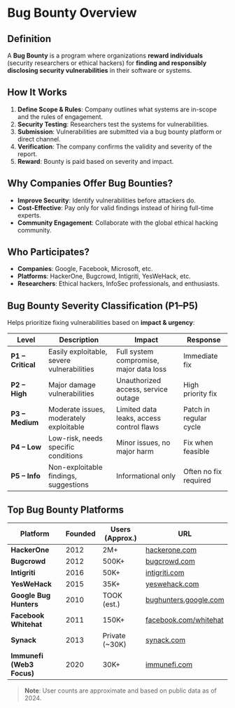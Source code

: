 # Bug Bounty Overview

## Definition
A **Bug Bounty** is a program where organizations **reward individuals** (security researchers or ethical hackers) for **finding and responsibly disclosing security vulnerabilities** in their software or systems.

## How It Works
1. **Define Scope & Rules**: Company outlines what systems are in-scope and the rules of engagement.
2. **Security Testing**: Researchers test the systems for vulnerabilities.
3. **Submission**: Vulnerabilities are submitted via a bug bounty platform or direct channel.
4. **Verification**: The company confirms the validity and severity of the report.
5. **Reward**: Bounty is paid based on severity and impact.

## Why Companies Offer Bug Bounties?
- **Improve Security**: Identify vulnerabilities before attackers do.
- **Cost-Effective**: Pay only for valid findings instead of hiring full-time experts.
- **Community Engagement**: Collaborate with the global ethical hacking community.

## Who Participates?
- **Companies**: Google, Facebook, Microsoft, etc.
- **Platforms**: HackerOne, Bugcrowd, Intigriti, YesWeHack, etc.
- **Researchers**: Ethical hackers, InfoSec professionals, and enthusiasts.

## Bug Bounty Severity Classification (P1–P5)
Helps prioritize fixing vulnerabilities based on **impact & urgency**:

| **Level**          | **Description**                          | **Impact**                          | **Response**               |
|--------------------|------------------------------------------|-------------------------------------|----------------------------|
| **P1 – Critical**  | Easily exploitable, severe vulnerabilities | Full system compromise, major data loss | Immediate fix             |
| **P2 – High**      | Major damage vulnerabilities             | Unauthorized access, service outage | High priority fix         |
| **P3 – Medium**    | Moderate issues, moderately exploitable | Limited data leaks, access control flaws | Patch in regular cycle   |
| **P4 – Low**       | Low-risk, needs specific conditions     | Minor issues, no major harm        | Fix when feasible         |
| **P5 – Info**      | Non-exploitable findings, suggestions   | Informational only                 | Often no fix required     |

## Top Bug Bounty Platforms
| **Platform**            | **Founded** | **Users (Approx.)** | **URL**                                     |
|-------------------------|-------------|---------------------|---------------------------------------------|
| **HackerOne**           | 2012        | 2M+                 | [hackerone.com](https://hackerone.com/)     |
| **Bugcrowd**            | 2012        | 500K+               | [bugcrowd.com](https://bugcrowd.com/)       |
| **Intigriti**           | 2016        | 50K+                | [intigriti.com](https://intigriti.com/)     |
| **YesWeHack**           | 2015        | 35K+                | [yeswehack.com](https://yeswehack.com/)     |
| **Google Bug Hunters**  | 2010        | TOOK (est.)         | [bughunters.google.com](https://bughunters.google.com/) |
| **Facebook Whitehat**   | 2011        | 150K+               | [facebook.com/whitehat](https://facebook.com/whitehat) |
| **Synack**              | 2013        | Private (~30K)      | [synack.com](https://synack.com/)           |
| **Immunefi (Web3 Focus)** | 2020      | 30K+                | [immunefi.com](https://immunefi.com/)       |

> **Note**: User counts are approximate and based on public data as of 2024.
